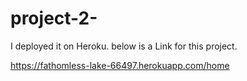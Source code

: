 # project-2-

I deployed it on Heroku. below is a Link for this project.

https://fathomless-lake-66497.herokuapp.com/home